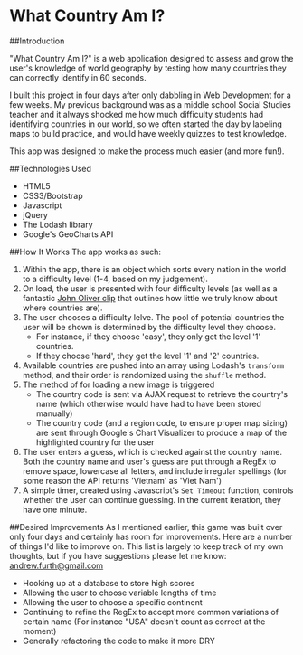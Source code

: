 # What Country Am I?

##Introduction

"What Country Am I?" is a web application designed to assess and grow the user's knowledge of world geography by testing how many countries they can correctly identify in 60 seconds.

I built this project in four days after only dabbling in Web Development for a few weeks. My previous background was as a middle school Social Studies teacher and it always shocked me how much difficulty students had identifying countries in our world, so we often started the day by labeling maps to build practice, and would have weekly quizzes to test knowledge.

This app was designed to make the process much easier (and more fun!).

##Technologies Used
- HTML5
- CSS3/Bootstrap
- Javascript
- jQuery
- The Lodash library
- Google's GeoCharts API

##How It Works
The app works as such:

1. Within the app, there is an object which sorts every nation in the world to a difficulty level (1-4, based on my judgement).
2. On load, the user is presented with four difficulty levels (as well as a fantastic [John Oliver clip](https://www.youtube.com/embed/Pu1PRyGKggI?rel=0) that outlines how little we truly know about where countries are). 
3. The user chooses a difficulty lelve. The pool of potential countries the user will be shown is determined by the difficulty level they choose. 
	+ For instance, if they choose 'easy', they only get the level '1' countries.
	+ If they choose 'hard', they get the level '1' and '2' countries.
4. Available countries are pushed into an array using Lodash's `transform` method, and their order is randomized using the `shuffle` method.
5. The method of for loading a new image is triggered
	+ The country code is sent via AJAX request to retrieve the country's name (which otherwise would have had to have been stored manually)
	+ The country code (and a region code, to ensure proper map sizing) are sent through Google's Chart Visualizer to produce a map of the highlighted country for the user
6. The user enters a guess, which is checked against the country name. Both the country name and user's guess are put through a RegEx to remove space, lowercase all letters, and include irregular spellings (for some reason the API returns 'Vietnam' as 'Viet Nam')
7. A simple timer, created using Javascript's `Set Timeout` function, controls whether the user can continue guessing. In the current iteration, they have one minute.

 

##Desired Improvements
As I mentioned earlier, this game was built over only four days and certainly has room for improvements. Here are a number of things I'd like to improve on. This list is largely to keep track of my own thoughts, but if you have suggestions please let me know: [andrew.furth@gmail.com](mailto:andrew.furth@gmail.com)

- Hooking up at a database to store high scores
- Allowing the user to choose variable lengths of time
- Allowing the user to choose a specific continent
- Continuing to refine the RegEx to accept more common variations of certain name (For instance "USA" doesn't count as correct at the moment)
- Generally refactoring the code to make it more DRY
 